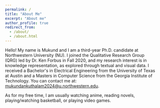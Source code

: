 ```yaml
---
permalink: /
title: "About Me"
excerpt: "About me"
author_profile: true
redirect_from:
  - /about/
  - /about.html
---
```


Hello! My name is Mukund and I am a third-year Ph.D. candidate at Northwestern University (NU). I joined the Qualitative Research Group (QRG) led by Dr. Ken Forbus in Fall 2020, and my research interest is in knowledge representation, as explored through textual and visual data. I received a Bachelor's in Electrical Engineering from the University of Texas at Austin and a Masters in Computer Science from the Georgia Institute of Technology. You can contact me at: mukundankuthalam2024@u.northwestern.edu.

As for my free time, I am usually watching anime, reading novels, playing/watching basketball, or playing video games.
